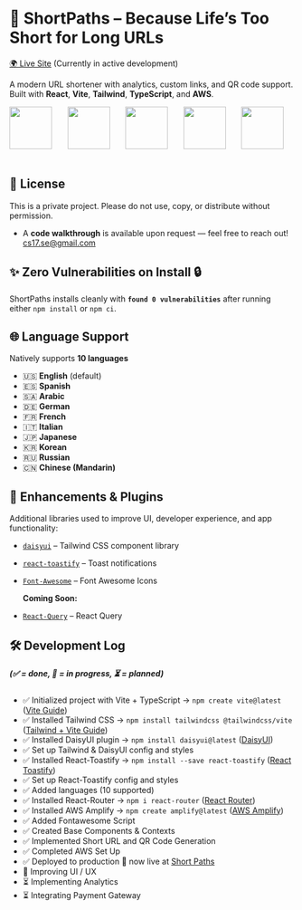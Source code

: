 # 🔗 ShortPaths – Because Life’s Too Short for Long URLs

<a href="https://sp-li.com/" target="_blank" rel="noopener noreferrer">🌍 Live Site</a> (Currently in active development)

A modern URL shortener with analytics, custom links, and QR code support.
Built with **React**, **Vite**, **Tailwind**, **TypeScript**, and **AWS**.

<img src='https://upload.wikimedia.org/wikipedia/commons/thumb/a/a7/React-icon.svg/2300px-React-icon.svg.png' height=75/>&nbsp;&nbsp;&nbsp;&nbsp;&nbsp;&nbsp;
<img src='https://upload.wikimedia.org/wikipedia/commons/f/f1/Vitejs-logo.svg' height=75/>&nbsp;&nbsp;&nbsp;&nbsp;&nbsp;&nbsp;
<img src='https://upload.wikimedia.org/wikipedia/commons/thumb/d/d5/Tailwind_CSS_Logo.svg/1280px-Tailwind_CSS_Logo.svg.png' height=75/>&nbsp;&nbsp;&nbsp;&nbsp;&nbsp;&nbsp;
<img src='https://upload.wikimedia.org/wikipedia/commons/4/4c/Typescript_logo_2020.svg' height=75/>&nbsp;&nbsp;&nbsp;&nbsp;&nbsp;&nbsp;
<img src='https://upload.wikimedia.org/wikipedia/commons/9/93/Amazon_Web_Services_Logo.svg' height=75/>&nbsp;&nbsp;&nbsp;&nbsp;&nbsp;&nbsp;

## 📝 License

This is a private project. Please do not use, copy, or distribute without permission.

- A **code walkthrough** is available upon request — feel free to reach out! <a href="mailto: cs17.se@gmail.com ">cs17.se@gmail.com </a>

## ✨ Zero Vulnerabilities on Install 🔒

ShortPaths installs cleanly with **`found 0 vulnerabilities`** after running either `npm install` or `npm ci`.

## 🌐 Language Support

Natively supports **10 languages**

- 🇺🇸 **English** (default)
- 🇪🇸 **Spanish**
- 🇸🇦 **Arabic**
- 🇩🇪 **German**
- 🇫🇷 **French**
- 🇮🇹 **Italian**
- 🇯🇵 **Japanese**
- 🇰🇷 **Korean**
- 🇷🇺 **Russian**
- 🇨🇳 **Chinese (Mandarin)**

## 🧩 Enhancements & Plugins

Additional libraries used to improve UI, developer experience, and app functionality:

- [`daisyui`](https://daisyui.com/) – Tailwind CSS component library
- [`react-toastify`](https://fkhadra.github.io/react-toastify/introduction) – Toast notifications
- [`Font-Awesome`](https://docs.fontawesome.com/) – Font Awesome Icons

  **Coming Soon:**

- [`React-Query`](https://tanstack.com/query/latest) – React Query

## 🛠️ Development Log

##### _(✅ = done, 🚧 = in progress, ⏳ = planned)_

- ✅ Initialized project with Vite + TypeScript → `npm create vite@latest` ([Vite Guide](https://vite.dev/guide/))
- ✅ Installed Tailwind CSS → `npm install tailwindcss @tailwindcss/vite` ([Tailwind + Vite Guide](https://tailwindcss.com/docs/installation/using-vite))
- ✅ Installed DaisyUI plugin → `npm install daisyui@latest` ([DaisyUI](https://daisyui.com/))
- ✅ Set up Tailwind & DaisyUI config and styles
- ✅ Installed React-Toastify → `npm install --save react-toastify` ([React Toastify](https://fkhadra.github.io/react-toastify/introduction/))
- ✅ Set up React-Toastify config and styles
- ✅ Added languages (10 supported)
- ✅ Installed React-Router → `npm i react-router` ([React Router](https://reactrouter.com/start/modes))
- ✅ Installed AWS Amplify → `npm create amplify@latest` ([AWS Amplify](https://docs.aws.amazon.com/amplify/))
- ✅ Added Fontawesome Script
- ✅ Created Base Components & Contexts
- ✅ Implemented Short URL and QR Code Generation
- ✅ Completed AWS Set Up
- ✅ Deployed to production 🚀 now live at [Short Paths](https://sp-li.com/)
- 🚧 Improving UI / UX
- ⏳ Implementing Analytics
- ⏳ Integrating Payment Gateway

